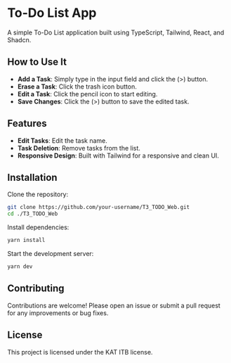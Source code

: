 # To-Do List App

A simple To-Do List application built using TypeScript, Tailwind, React, and Shadcn.

## How to Use It

- **Add a Task**: Simply type in the input field and click the (>) button.
- **Erase a Task**: Click the trash icon button.
- **Edit a Task**: Click the pencil icon to start editing.
- **Save Changes**: Click the (>) button to save the edited task.

## Features

- **Edit Tasks**: Edit the task name.
- **Task Deletion**: Remove tasks from the list.
- **Responsive Design**: Built with Tailwind for a responsive and clean UI.

## Installation

Clone the repository:

```bash
git clone https://github.com/your-username/T3_TODO_Web.git
cd ./T3_TODO_Web
```

Install dependencies:

```bash
yarn install
```

Start the development server:

```bash
yarn dev
```

## Contributing

Contributions are welcome! Please open an issue or submit a pull request for any improvements or bug fixes.


## License

This project is licensed under the KAT ITB license.
